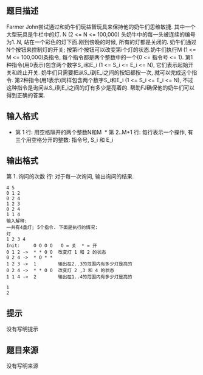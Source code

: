 


## 题目描述
Farmer John尝试通过和奶牛们玩益智玩具来保持他的奶牛们思维敏捷. 其中一个大型玩具是牛栏中的灯. N (2 <= N <= 100,000) 头奶牛中的每一头被连续的编号为1..N, 站在一个彩色的灯下面.刚到傍晚的时候, 所有的灯都是关闭的. 奶牛们通过N个按钮来控制灯的开关; 按第i个按钮可以改变第i个灯的状态.奶牛们执行M (1 <= M <= 100,000)条指令, 每个指令都是两个整数中的一个(0 <= 指令号 <= 1). 第1种指令(用0表示)包含两个数字S_i和E_i (1 <= S_i <= E_i <= N), 它们表示起始开关和终止开关. 奶牛们只需要把从S_i到E_i之间的按钮都按一次, 就可以完成这个指令. 第2种指令(用1表示)同样包含两个数字S_i和E_i (1 <= S_i <= E_i <= N), 不过这种指令是询问从S_i到E_i之间的灯有多少是亮着的. 帮助FJ确保他的奶牛们可以得到正确的答案. 
## 输入格式
* 第 1 行: 用空格隔开的两个整数N和M
 * 第 2..M+1 行: 每行表示一个操作, 有三个用空格分开的整数: 指令号, S_i 和 E_i 
## 输出格式
第 1..询问的次数 行: 对于每一次询问, 输出询问的结果. 

```input1
4 5
0 1 2
0 2 4
1 2 3
0 2 4
1 1 4
输入解释:
一共有4盏灯; 5个指令. 下面是执行的情况:
灯
1 2 3 4
Init:     O O O O   O = 关  * = 开
0 1 2 ->  * * O O  改变灯 1 和 2 的状态
0 2 4 ->  * O * *
1 2 3 ->  1        输出在2..3的范围内有多少灯是亮的
0 2 4 ->  * * O O  改变灯 2 ,3 和 4 的状态
1 1 4 ->  2        输出在1..4的范围内有多少灯是亮的

```
```output1
1
2
```

## 提示
没有写明提示
## 题目来源
没有写明来源


